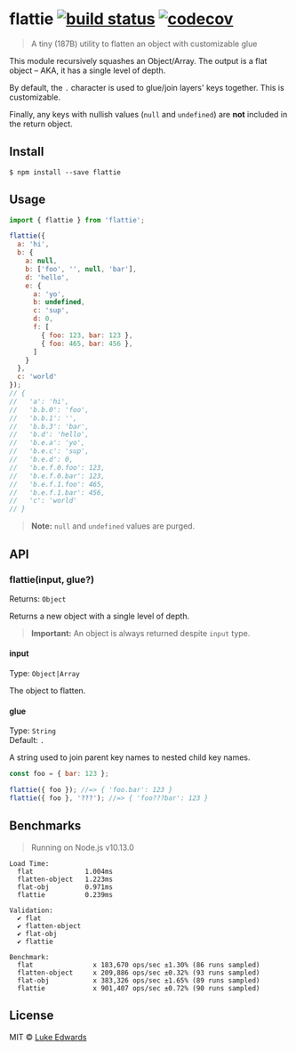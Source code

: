 # flattie [![build status](https://badgen.net/github/status/lukeed/flattie)](https://github.com/lukeed/flattie/actions) [![codecov](https://badgen.now.sh/codecov/c/github/lukeed/flattie)](https://codecov.io/gh/lukeed/flattie)

> A tiny (187B) utility to flatten an object with customizable glue

This module recursively squashes an Object/Array. The output is a flat object – AKA, it has a single level of depth.

By default, the `.` character is used to glue/join layers' keys together. This is customizable.

Finally, any keys with nullish values (`null` and `undefined`) are **not** included in the return object.

## Install

```
$ npm install --save flattie
```


## Usage

```js
import { flattie } from 'flattie';

flattie({
  a: 'hi',
  b: {
    a: null,
    b: ['foo', '', null, 'bar'],
    d: 'hello',
    e: {
      a: 'yo',
      b: undefined,
      c: 'sup',
      d: 0,
      f: [
        { foo: 123, bar: 123 },
        { foo: 465, bar: 456 },
      ]
    }
  },
  c: 'world'
});
// {
//   'a': 'hi',
//   'b.b.0': 'foo',
//   'b.b.1': '',
//   'b.b.3': 'bar',
//   'b.d': 'hello',
//   'b.e.a': 'yo',
//   'b.e.c': 'sup',
//   'b.e.d': 0,
//   'b.e.f.0.foo': 123,
//   'b.e.f.0.bar': 123,
//   'b.e.f.1.foo': 465,
//   'b.e.f.1.bar': 456,
//   'c': 'world'
// }
```

> **Note:** `null` and `undefined` values are purged.

## API

### flattie(input, glue?)
Returns: `Object`

Returns a new object with a single level of depth.

> **Important:** An object is always returned despite `input` type.

#### input
Type: `Object|Array`

The object to flatten.

#### glue
Type: `String`<br>
Default: `.`

A string used to join parent key names to nested child key names.

```js
const foo = { bar: 123 };

flattie({ foo }); //=> { 'foo.bar': 123 }
flattie({ foo }, '???'); //=> { 'foo???bar': 123 }
```


## Benchmarks

> Running on Node.js v10.13.0

```
Load Time:
  flat             1.004ms
  flatten-object   1.223ms
  flat-obj         0.971ms
  flattie          0.239ms

Validation:
  ✔ flat
  ✔ flatten-object
  ✔ flat-obj
  ✔ flattie

Benchmark:
  flat               x 183,670 ops/sec ±1.30% (86 runs sampled)
  flatten-object     x 209,886 ops/sec ±0.32% (93 runs sampled)
  flat-obj           x 383,326 ops/sec ±1.65% (89 runs sampled)
  flattie            x 901,407 ops/sec ±0.72% (90 runs sampled)
```


## License

MIT © [Luke Edwards](https://lukeed.com)
